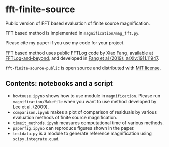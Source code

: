 # fft-finite-source
Public version of FFT based evaluation of finite source magnification.

FFT based method is implemented in `magnification/mag_fft.py`. 

Please cite my paper if you use my code for your project. 

FFT based method uses public FFTLog code by Xiao Fang, available at [FFTLog-and-beyond](https://github.com/xfangcosmo/FFTLog-and-beyond), and developed in [Fang et al (2019); arXiv:1911.11947](https://arxiv.org/abs/1911.11947).

`fft-finite-source-public` is open source and distributed with [MIT license](https://opensource.org/licenses/mit).

## Contents: notebooks and a script
- `howtouse.ipynb` shows how to use module in `magnification`. Please run `magnification/Makefile` when you want to use method developed by Lee et al. (2009).
- `comparison.ipynb` makes a plot of comparison of residuals by various evaluation methods of finite source magnification.
- `timeit_methods.ipynb` measures computational time of various methods.
- `paperfig.ipynb` can reproduce figures shown in the paper.
- `testdata.py` is a module to generate reference magnification using `scipy.integrate.quad`.

